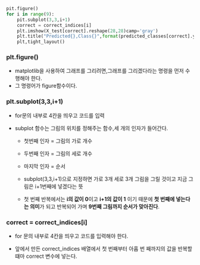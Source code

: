```python
pit.figure()
for i in range(9):
	pit.subplot(3,3,i+1)
	correct = correct_indices[i]
	plt.imshow(X_test[correct].reshape(28,28)camp='gray')
	plt.title("Predicted{},Class{}",format(predicted_classes[correct].y_test[correct]))
	plt,tight_layout()
```
### plt.figure()
- matplotlib을 사용하여 그래프를 그리려면,그래프를 그리겠다라는 명령을 먼저 수행해야 한다.
- 그 명령어가 figure함수이다.

### plt.subplot(3,3,i+1)
- for문의 내부로 4칸을 띄우고 코드를 입력

- subplot 함수는 그림의 위치를 정해주는 함수,세 개의 인자가 들어간다.
	- 첫번째 인자 = 그림의 가로 개수
	- 두번째 인자 = 그림의 세로 개수
	- 마지막 인자 = 순서

	- subplot(3,3,i+1)으로 지정하면 가로 3개 세로 3개 그림을 그릴 것이고 지금 그림은 i+1번째에 넣겠다는 뜻

	- 첫 번째 반복에서는 **i의 값이 0**이고 **i+1의 값이 1** 이기 때문에 **첫 번째에 넣는다는 의미**가 되고 반복되어 가며 **9번째 그림까지 순서가 맞아진다**.

### correct = correct_indices\[i]
- for 문의 내부로 4칸을 띄우고 코드를 입력해야 한다.

- 앞에서 만든 correct_indices 배열에서 첫 번째부터 아홉 번 째까지의 값을 반복할 떄마 correct 변수에 넣는다.